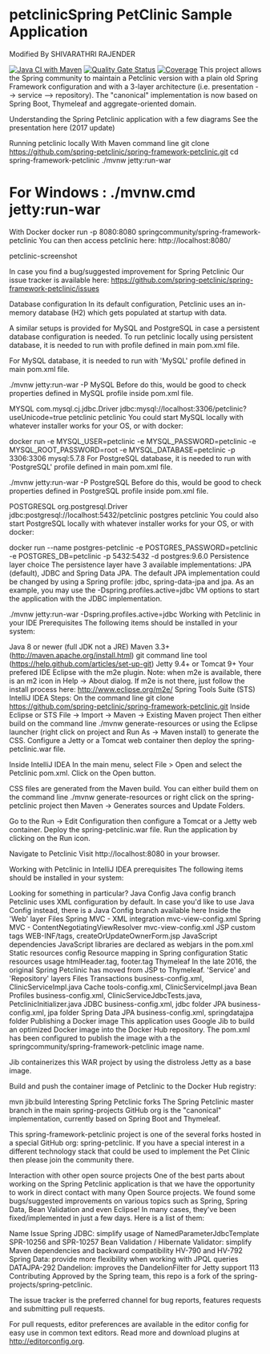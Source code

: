 # petclinicSpring PetClinic Sample Application
Modified By SHIVARATHRI RAJENDER

[![Java CI with Maven](https://github.com/spring-petclinic/spring-framework-petclinic/actions/workflows/maven-build.yml/badge.svg)](https://github.com/spring-petclinic/spring-framework-petclinic/actions/workflows/maven-build.yml) [![Quality Gate Status](https://sonarcloud.io/api/project_badges/measure?project=spring-petclinic_spring-framework-petclinic&metric=alert_status)](https://sonarcloud.io/dashboard?id=spring-petclinic_spring-framework-petclinic) [![Coverage](https://sonarcloud.io/api/project_badges/measure?project=spring-petclinic_spring-framework-petclinic&metric=coverage)](https://sonarcloud.io/dashboard?id=spring-petclinic_spring-framework-petclinic)
This project allows the Spring community to maintain a Petclinic version with a plain old Spring Framework configuration and with a 3-layer architecture (i.e. presentation --> service --> repository). The "canonical" implementation is now based on Spring Boot, Thymeleaf and aggregate-oriented domain.

Understanding the Spring Petclinic application with a few diagrams
See the presentation here (2017 update)

Running petclinic locally
With Maven command line
git clone https://github.com/spring-petclinic/spring-framework-petclinic.git
cd spring-framework-petclinic
./mvnw jetty:run-war
# For Windows : ./mvnw.cmd jetty:run-war
With Docker
docker run -p 8080:8080 springcommunity/spring-framework-petclinic
You can then access petclinic here: http://localhost:8080/

petclinic-screenshot

In case you find a bug/suggested improvement for Spring Petclinic
Our issue tracker is available here: https://github.com/spring-petclinic/spring-framework-petclinic/issues

Database configuration
In its default configuration, Petclinic uses an in-memory database (H2) which gets populated at startup with data.

A similar setups is provided for MySQL and PostgreSQL in case a persistent database configuration is needed. To run petclinic locally using persistent database, it is needed to run with profile defined in main pom.xml file.

For MySQL database, it is needed to run with 'MySQL' profile defined in main pom.xml file.

./mvnw jetty:run-war -P MySQL
Before do this, would be good to check properties defined in MySQL profile inside pom.xml file.

<properties>
    <jpa.database>MYSQL</jpa.database>
    <jdbc.driverClassName>com.mysql.cj.jdbc.Driver</jdbc.driverClassName>
    <jdbc.url>jdbc:mysql://localhost:3306/petclinic?useUnicode=true</jdbc.url>
    <jdbc.username>petclinic</jdbc.username>
    <jdbc.password>petclinic</jdbc.password>
</properties>
You could start MySQL locally with whatever installer works for your OS, or with docker:

docker run -e MYSQL_USER=petclinic -e MYSQL_PASSWORD=petclinic -e MYSQL_ROOT_PASSWORD=root -e MYSQL_DATABASE=petclinic -p 3306:3306 mysql:5.7.8
For PostgreSQL database, it is needed to run with 'PostgreSQL' profile defined in main pom.xml file.

./mvnw jetty:run-war -P PostgreSQL
Before do this, would be good to check properties defined in PostgreSQL profile inside pom.xml file.

<properties>
    <jpa.database>POSTGRESQL</jpa.database>
    <jdbc.driverClassName>org.postgresql.Driver</jdbc.driverClassName>
    <jdbc.url>jdbc:postgresql://localhost:5432/petclinic</jdbc.url>
    <jdbc.username>postgres</jdbc.username>
    <jdbc.password>petclinic</jdbc.password>
</properties>
You could also start PostgreSQL locally with whatever installer works for your OS, or with docker:

docker run --name postgres-petclinic -e POSTGRES_PASSWORD=petclinic -e POSTGRES_DB=petclinic -p 5432:5432 -d postgres:9.6.0
Persistence layer choice
The persistence layer have 3 available implementations: JPA (default), JDBC and Spring Data JPA. The default JPA implementation could be changed by using a Spring profile: jdbc, spring-data-jpa and jpa.
As an example, you may use the -Dspring.profiles.active=jdbc VM options to start the application with the JDBC implementation.

./mvnw jetty:run-war -Dspring.profiles.active=jdbc
Working with Petclinic in your IDE
Prerequisites
The following items should be installed in your system:

Java 8 or newer (full JDK not a JRE)
Maven 3.3+ (http://maven.apache.org/install.html)
git command line tool (https://help.github.com/articles/set-up-git)
Jetty 9.4+ or Tomcat 9+
Your prefered IDE
Eclipse with the m2e plugin. Note: when m2e is available, there is an m2 icon in Help -> About dialog. If m2e is not there, just follow the install process here: http://www.eclipse.org/m2e/
Spring Tools Suite (STS)
IntelliJ IDEA
Steps:
On the command line
git clone https://github.com/spring-petclinic/spring-framework-petclinic.git
Inside Eclipse or STS
File -> Import -> Maven -> Existing Maven project
Then either build on the command line ./mvnw generate-resources or using the Eclipse launcher (right click on project and Run As -> Maven install) to generate the CSS. Configure a Jetty or a Tomcat web container then deploy the spring-petclinic.war file.

Inside IntelliJ IDEA
In the main menu, select File > Open and select the Petclinic pom.xml. Click on the Open button.

CSS files are generated from the Maven build. You can either build them on the command line ./mvnw generate-resources or right click on the spring-petclinic project then Maven -> Generates sources and Update Folders.

Go to the Run -> Edit Configuration then configure a Tomcat or a Jetty web container. Deploy the spring-petclinic.war file. Run the application by clicking on the Run icon.

Navigate to Petclinic
Visit http://localhost:8080 in your browser.

Working with Petclinic in IntelliJ IDEA
prerequisites
The following items should be installed in your system:

Looking for something in particular?
Java Config	
Java config branch	Petclinic uses XML configuration by default. In case you'd like to use Java Config instead, there is a Java Config branch available here
Inside the 'Web' layer	Files
Spring MVC - XML integration	mvc-view-config.xml
Spring MVC - ContentNegotiatingViewResolver	mvc-view-config.xml
JSP custom tags	WEB-INF/tags, createOrUpdateOwnerForm.jsp
JavaScript dependencies	JavaScript libraries are declared as webjars in the pom.xml
Static resources config	Resource mapping in Spring configuration
Static resources usage	htmlHeader.tag, footer.tag
Thymeleaf	In the late 2016, the original Spring Petclinic has moved from JSP to Thymeleaf.
'Service' and 'Repository' layers	Files
Transactions	business-config.xml, ClinicServiceImpl.java
Cache	tools-config.xml, ClinicServiceImpl.java
Bean Profiles	business-config.xml, ClinicServiceJdbcTests.java, PetclinicInitializer.java
JDBC	business-config.xml, jdbc folder
JPA	business-config.xml, jpa folder
Spring Data JPA	business-config.xml, springdatajpa folder
Publishing a Docker image
This application uses Google Jib to build an optimized Docker image into the Docker Hub repository. The pom.xml has been configured to publish the image with a the springcommunity/spring-framework-petclinic image name.

Jib containerizes this WAR project by using the distroless Jetty as a base image.

Build and push the container image of Petclinic to the Docker Hub registry:

mvn jib:build
Interesting Spring Petclinic forks
The Spring Petclinic master branch in the main spring-projects GitHub org is the "canonical" implementation, currently based on Spring Boot and Thymeleaf.

This spring-framework-petclinic project is one of the several forks hosted in a special GitHub org: spring-petclinic. If you have a special interest in a different technology stack that could be used to implement the Pet Clinic then please join the community there.

Interaction with other open source projects
One of the best parts about working on the Spring Petclinic application is that we have the opportunity to work in direct contact with many Open Source projects. We found some bugs/suggested improvements on various topics such as Spring, Spring Data, Bean Validation and even Eclipse! In many cases, they've been fixed/implemented in just a few days. Here is a list of them:

Name	Issue
Spring JDBC: simplify usage of NamedParameterJdbcTemplate	SPR-10256 and SPR-10257
Bean Validation / Hibernate Validator: simplify Maven dependencies and backward compatibility	HV-790 and HV-792
Spring Data: provide more flexibility when working with JPQL queries	DATAJPA-292
Dandelion: improves the DandelionFilter for Jetty support	113
Contributing
Approved by the Spring team, this repo is a fork of the spring-projects/spring-petclinic.

The issue tracker is the preferred channel for bug reports, features requests and submitting pull requests.

For pull requests, editor preferences are available in the editor config for easy use in common text editors. Read more and download plugins at http://editorconfig.org.
